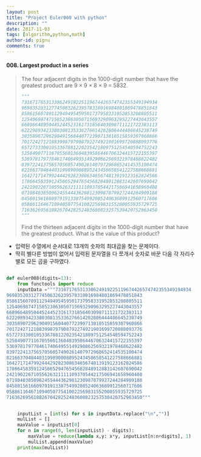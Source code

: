 ```yaml
---
layout: post
title: "Project Euler008 with python"
description: ""
date: 2017-11-03
tags: [algorithm,python,math]
author-id: pignu
comments: true
---
```


#### 008. Largest product in a series

> The four adjacent digits in the 1000-digit number that have the greatest product are 9 × 9 × 8 × 9 = 5832.
>
> ```python
> """
> 73167176531330624919225119674426574742355349194934
> 96983520312774506326239578318016984801869478851843
> 85861560789112949495459501737958331952853208805511
> 12540698747158523863050715693290963295227443043557
> 66896648950445244523161731856403098711121722383113
> 62229893423380308135336276614282806444486645238749
> 30358907296290491560440772390713810515859307960866
> 70172427121883998797908792274921901699720888093776
> 65727333001053367881220235421809751254540594752243
> 52584907711670556013604839586446706324415722155397
> 53697817977846174064955149290862569321978468622482
> 83972241375657056057490261407972968652414535100474
> 82166370484403199890008895243450658541227588666881
> 16427171479924442928230863465674813919123162824586
> 17866458359124566529476545682848912883142607690042
> 24219022671055626321111109370544217506941658960408
> 07198403850962455444362981230987879927244284909188
> 84580156166097919133875499200524063689912560717606
> 05886116467109405077541002256983155200055935729725
> 71636269561882670428252483600823257530420752963450
> """
> ```
>
>
>
> Find the thirteen adjacent digits in the 1000-digit number that have the greatest product. What is the value of this product?

- 입력된 수열에서 순서대로 13개의 숫자의 최대곱을 찾는 문제이다.
- 딱히 별다른 방법이 없어서 입력된 문자열을 다 쪼개서 숫자로 바꾼 다음 각 자리수별로 모든 곱을 구하였다.

```python

def euler008(digits=13):
    from functools import reduce
    inputData ="""73167176531330624919225119674426574742355349194934
96983520312774506326239578318016984801869478851843
85861560789112949495459501737958331952853208805511
12540698747158523863050715693290963295227443043557
66896648950445244523161731856403098711121722383113
62229893423380308135336276614282806444486645238749
30358907296290491560440772390713810515859307960866
70172427121883998797908792274921901699720888093776
65727333001053367881220235421809751254540594752243
52584907711670556013604839586446706324415722155397
53697817977846174064955149290862569321978468622482
83972241375657056057490261407972968652414535100474
82166370484403199890008895243450658541227588666881
16427171479924442928230863465674813919123162824586
17866458359124566529476545682848912883142607690042
24219022671055626321111109370544217506941658960408
07198403850962455444362981230987879927244284909188
84580156166097919133875499200524063689912560717606
05886116467109405077541002256983155200055935729725
71636269561882670428252483600823257530420752963450"""


    inputList = [int(s) for s in inputData.replace("\n","")]
    mulList = []
    maxValue = inputList[0]
    for n in range(0, len(inputList) - digits):
        maxValue = reduce(lambda x,y: x*y, inputList[n:n+digits], 1)
        mulList.append(maxValue)
    print(max(mulList))
```
